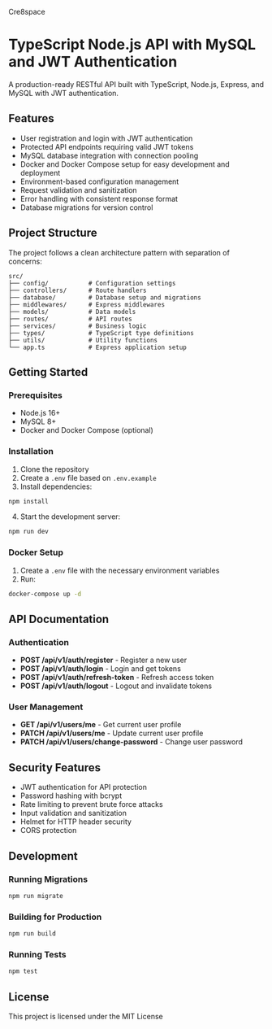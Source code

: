 Cre8space
# TypeScript Node.js API with MySQL and JWT Authentication

A production-ready RESTful API built with TypeScript, Node.js, Express, and MySQL with JWT authentication.

## Features

- User registration and login with JWT authentication
- Protected API endpoints requiring valid JWT tokens
- MySQL database integration with connection pooling
- Docker and Docker Compose setup for easy development and deployment
- Environment-based configuration management
- Request validation and sanitization
- Error handling with consistent response format
- Database migrations for version control

## Project Structure

The project follows a clean architecture pattern with separation of concerns:

```
src/
├── config/           # Configuration settings
├── controllers/      # Route handlers
├── database/         # Database setup and migrations
├── middlewares/      # Express middlewares
├── models/           # Data models
├── routes/           # API routes
├── services/         # Business logic
├── types/            # TypeScript type definitions
├── utils/            # Utility functions
└── app.ts            # Express application setup
```

## Getting Started

### Prerequisites

- Node.js 16+
- MySQL 8+
- Docker and Docker Compose (optional)

### Installation

1. Clone the repository
2. Create a `.env` file based on `.env.example`
3. Install dependencies:

```bash
npm install
```

4. Start the development server:

```bash
npm run dev
```

### Docker Setup

1. Create a `.env` file with the necessary environment variables
2. Run:

```bash
docker-compose up -d
```

## API Documentation

### Authentication

- **POST /api/v1/auth/register** - Register a new user
- **POST /api/v1/auth/login** - Login and get tokens
- **POST /api/v1/auth/refresh-token** - Refresh access token
- **POST /api/v1/auth/logout** - Logout and invalidate tokens

### User Management

- **GET /api/v1/users/me** - Get current user profile
- **PATCH /api/v1/users/me** - Update current user profile
- **PATCH /api/v1/users/change-password** - Change user password

## Security Features

- JWT authentication for API protection
- Password hashing with bcrypt
- Rate limiting to prevent brute force attacks
- Input validation and sanitization
- Helmet for HTTP header security
- CORS protection

## Development

### Running Migrations

```bash
npm run migrate
```

### Building for Production

```bash
npm run build
```

### Running Tests

```bash
npm test
```

## License

This project is licensed under the MIT License